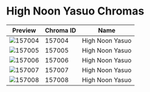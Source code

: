 # High Noon Yasuo Chromas

| Preview | Chroma ID | Name |
|---------|-----------|------|
| ![157004](https://raw.communitydragon.org/latest/plugins/rcp-be-lol-game-data/global/default/v1/champion-chroma-images/157/157004.png) | 157004 | High Noon Yasuo |
| ![157005](https://raw.communitydragon.org/latest/plugins/rcp-be-lol-game-data/global/default/v1/champion-chroma-images/157/157005.png) | 157005 | High Noon Yasuo |
| ![157006](https://raw.communitydragon.org/latest/plugins/rcp-be-lol-game-data/global/default/v1/champion-chroma-images/157/157006.png) | 157006 | High Noon Yasuo |
| ![157007](https://raw.communitydragon.org/latest/plugins/rcp-be-lol-game-data/global/default/v1/champion-chroma-images/157/157007.png) | 157007 | High Noon Yasuo |
| ![157008](https://raw.communitydragon.org/latest/plugins/rcp-be-lol-game-data/global/default/v1/champion-chroma-images/157/157008.png) | 157008 | High Noon Yasuo |